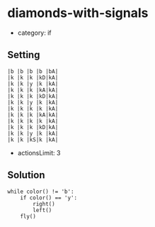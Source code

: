 # diamonds-with-signals
- category: if

## Setting

```
|b |b |b |b |bA|
|k |k |k |kD|kA|
|k |k |y |k |kA|
|k |k |k |kA|kA|
|k |k |k |kD|kA|
|k |k |y |k |kA|
|k |k |k |k |kA|
|k |k |k |kA|kA|
|k |k |k |k |kA|
|k |k |k |kD|kA|
|k |k |y |k |kA|
|k |k |kS|k |kA|
```

- actionsLimit: 3

## Solution

```
while color() != 'b':
    if color() == 'y':
        right()
        left()
    fly()
```
